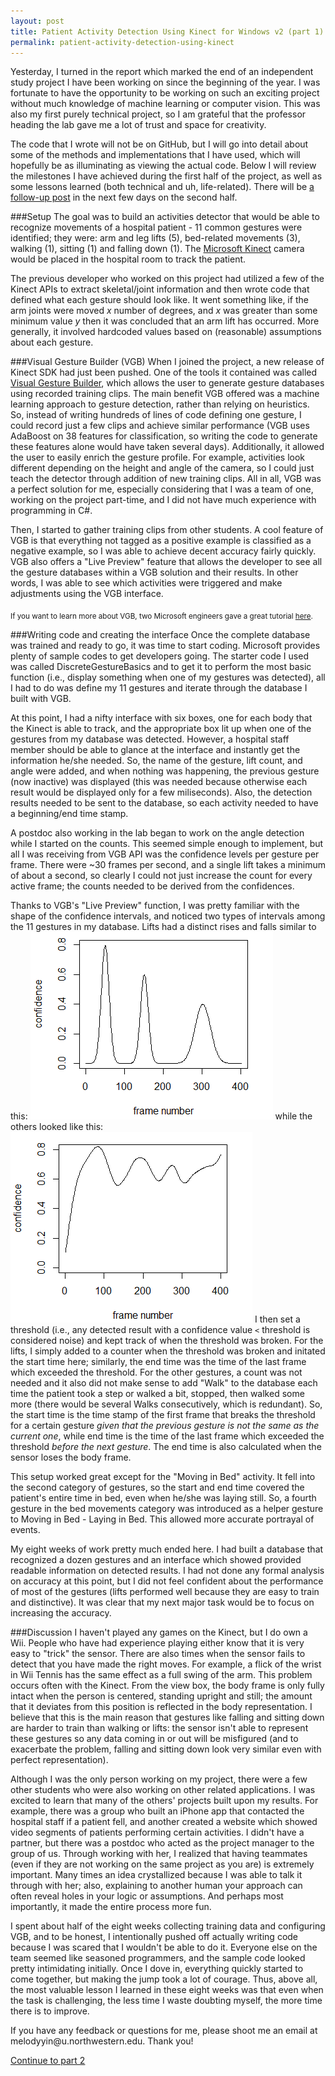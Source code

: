 ```yaml
---
layout: post
title: Patient Activity Detection Using Kinect for Windows v2 (part 1)
permalink: patient-activity-detection-using-kinect
---
```


Yesterday, I turned in the report which marked the end of an independent study project I have been working on since the beginning of the year. I was fortunate to have the opportunity to be working on such an exciting project without much knowledge of machine learning or computer vision. This was also my first purely technical project, so I am grateful that the professor heading the lab gave me a lot of trust and space for creativity.

The code that I wrote will not be on GitHub, but I will go into detail about some of the methods and implementations that I have used, which will hopefully be as illuminating as viewing the actual code. Below I will review the milestones I have achieved during the first half of the project, as well as some lessons learned (both technical and uh, life-related). There will be [a follow-up post](/patient-activity-detection-using-kinect-2) in the next few days on the second half. 

###Setup
The goal was to build an activities detector that would be able to recognize movements of a hospital patient - 11 common gestures were identified; they were: arm and leg lifts (5), bed-related movements (3), walking (1), sitting (1) and falling down (1). The [Microsoft Kinect](https://www.microsoft.com/en-us/kinectforwindows/) camera would be placed in the hospital room to track the patient. 
	
The previous developer who worked on this project had utilized a few of the Kinect APIs to extract skeletal/joint information and then wrote code that defined what each gesture should look like. It went something like, if the arm joints were moved *x* number of degrees, and *x* was greater than some minimum value *y* then it was concluded that an arm lift has occurred. More generally, it involved hardcoded values based on (reasonable) assumptions about each gesture.

###Visual Gesture Builder (VGB)
When I joined the project, a new release of Kinect SDK had just been pushed. One of the tools it contained was called [Visual Gesture Builder](https://msdn.microsoft.com/en-us/library/dn785304.aspx), which allows the user to generate gesture databases using recorded training clips. The main benefit VGB offered was a machine learning approach to gesture detection, rather than relying on heuristics. So, instead of writing hundreds of lines of code defining one gesture, I could record just a few clips and achieve similar performance (VGB uses AdaBoost on 38 features for classification, so writing the code to generate these features alone would have taken several days). Additionally, it allowed the user to easily enrich the gesture profile. For example, activities look different depending on the height and angle of the camera, so I could just teach the detector through addition of new training clips. All in all, VGB was a perfect solution for me, especially considering that I was a team of one, working on the project part-time, and I did not have much experience with programming in C#. 

Then, I started to gather training clips from other students. A cool feature of VGB is that everything not tagged as a positive example is classified as a negative example, so I was able to achieve decent accuracy fairly quickly. VGB also offers a "Live Preview" feature that allows the developer to see all the gesture databases within a VGB solution and their results. In other words, I was able to see which activities were triggered and make adjustments using the VGB interface.

<sub>If you want to learn more about VGB, two Microsoft engineers gave a great tutorial [here](https://channel9.msdn.com/Blogs/k4wdev/Custom-Gestures-End-to-End-with-Kinect-and-Visual-Gesture-Builder).</sub>

###Writing code and creating the interface
Once the complete database was trained and ready to go, it was time to start coding. Microsoft provides plenty of sample codes to get developers going. The starter code I used was called DiscreteGestureBasics and to get it to perform the most basic function (i.e., display something when one of my gestures was detected), all I had to do was define my 11 gestures and iterate through the database I built with VGB. 

At this point, I had a nifty interface with six boxes, one for each body that the Kinect is able to track, and the appropriate box lit up when one of the gestures from my database was detected. However, a hospital staff member should be able to glance at the interface and instantly get the information he/she needed. So, the name of the gesture, lift count, and angle were added, and when nothing was happening, the previous gesture (now inactive) was displayed (this was needed because otherwise each result would be displayed only for a few miliseconds). Also, the detection results needed to be sent to the database, so each activity needed to have a beginning/end time stamp. 

A postdoc also working in the lab began to work on the angle detection while I started on the counts. This seemed simple enough to implement, but all I was receiving from VGB API was the confidence levels per gesture per frame. There were ~30 frames per second, and a single lift takes a minimum of about a second, so clearly I could not just increase the count for every active frame; the counts needed to be derived from the confidences. 

Thanks to VGB's "Live Preview" function, I was pretty familiar with the shape of the confidence intervals, and noticed two types of intervals among the 11 gestures in my database. Lifts had a distinct rises and falls similar to this: 
![lifts conf](/etc/lifts_conf.png)
while the others looked like this: 
![other conf](/etc/other_conf.png)
I then set a threshold (i.e., any detected result with a confidence value `<` threshold is considered noise) and kept track of when the threshold was broken. For the lifts, I simply added to a counter when the threshold was broken and initated the start time here; similarly, the end time was the time of the last frame which exceeded the threshold. For the other gestures, a count was not needed and it also did not make sense to add "Walk" to the database each time the patient took a step or walked a bit, stopped, then walked some more (there would be several Walks consecutively, which is redundant). So, the start time is the time stamp of the first frame that breaks the threshold for a certain gesture *given that the previous gesture is not the same as the current one*, while end time is the time of the last frame which exceeded the threshold *before the next gesture*. The end time is also calculated when the sensor loses the body frame. 

This setup worked great except for the "Moving in Bed" activity. It fell into the second category of gestures, so the start and end time covered the patient's entire time in bed, even when he/she was laying still. So, a fourth gesture in the bed movements category was introduced as a helper gesture to Moving in Bed - Laying in Bed. This allowed more accurate portrayal of events. 

My eight weeks of work pretty much ended here. I had built a database that recognized a dozen gestures and an interface which showed provided readable information on detected results. I had not done any formal analysis on accuracy at this point, but I did not feel confident about the performance of most of the gestures (lifts performed well because they are easy to train and distinctive). It was clear that my next major task would be to focus on increasing the accuracy.  

###Discussion
I haven't played any games on the Kinect, but I do own a Wii. People who have had experience playing either know that it is very easy to "trick" the sensor. There are also times when the sensor fails to detect that you have made the right moves. For example, a flick of the wrist in Wii Tennis has the same effect as a full swing of the arm. This problem occurs often with the Kinect. From the view box, the body frame is only fully intact when the person is centered, standing upright and still; the amount that it deviates from this position is reflected in the body representation. I believe that this is the main reason that gestures like falling and sitting down are harder to train than walking or lifts: the sensor isn't able to represent these gestures so any data coming in or out will be misfigured (and to exacerbate the problem, falling and sitting down look very similar even with perfect representation).

Although I was the only person working on my project, there were a few other students who were also working on other related applications. I was excited to learn that many of the others' projects built upon my results. For example, there was a group who built an iPhone app that contacted the hospital staff if a patient fell, and another created a website which showed video segments of patients performing certain activities. I didn't have a partner, but there was a postdoc who acted as the project manager to the group of us. Through working with her, I realized that having teammates (even if they are not working on the same project as you are) is extremely important. Many times an idea crystallized because I was able to talk it through with her; also, explaining to another human your approach can often reveal holes in your logic or assumptions. And perhaps most importantly, it made the entire process more fun. 

I spent about half of the eight weeks collecting training data and configuring VGB, and to be honest, I intentionally pushed off actually writing code because I was scared that I wouldn't be able to do it. Everyone else on the team seemed like seasoned programmers, and the sample code looked pretty intimidating initially. Once I dove in, everything quickly started to come together, but making the jump took a lot of courage. Thus, above all, the most valuable lesson I learned in these eight weeks was that even when the task is challenging, the less time I waste doubting myself, the more time there is to improve. 

<p class="message">If you have any feedback or questions for me, please shoot me an email at melodyyin@u.northwestern.edu. Thank you!</p>

[Continue to part 2](/patient-activity-detection-using-kinect-2)